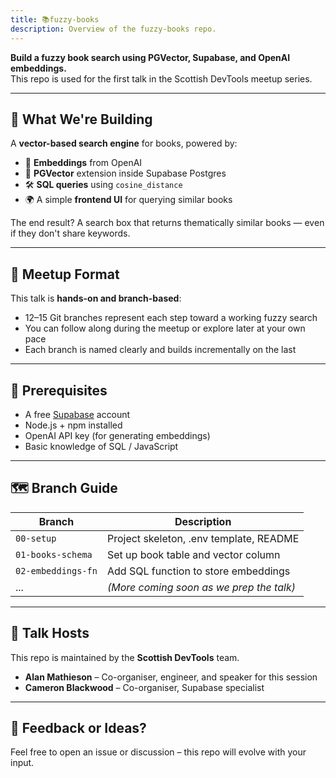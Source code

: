 ```yaml
---
title: 📚fuzzy-books
description: Overview of the fuzzy-books repo.
---
```


**Build a fuzzy book search using PGVector, Supabase, and OpenAI embeddings.**  
This repo is used for the first talk in the Scottish DevTools meetup series.

---

## 🧠 What We're Building

A **vector-based search engine** for books, powered by:

- 🧠 **Embeddings** from OpenAI
- 🐘 **PGVector** extension inside Supabase Postgres
- 🛠️ **SQL queries** using `cosine_distance`
- 🌍 A simple **frontend UI** for querying similar books

The end result? A search box that returns thematically similar books — even if they don't share keywords.

---

## 📅 Meetup Format

This talk is **hands-on and branch-based**:

- 12–15 Git branches represent each step toward a working fuzzy search
- You can follow along during the meetup or explore later at your own pace
- Each branch is named clearly and builds incrementally on the last

---

## 🏁 Prerequisites

- A free [Supabase](https://supabase.com) account
- Node.js + npm installed
- OpenAI API key (for generating embeddings)
- Basic knowledge of SQL / JavaScript

---

## 🗺️ Branch Guide

| Branch | Description |
|--------|-------------|
| `00-setup` | Project skeleton, .env template, README |
| `01-books-schema` | Set up book table and vector column |
| `02-embeddings-fn` | Add SQL function to store embeddings |
| ... | *(More coming soon as we prep the talk)* |

---

## 👥 Talk Hosts

This repo is maintained by the **Scottish DevTools** team.

- **Alan Mathieson** – Co-organiser, engineer, and speaker for this session
- **Cameron Blackwood** – Co-organiser, Supabase specialist

---

## 🧵 Feedback or Ideas?

Feel free to open an issue or discussion – this repo will evolve with your input.